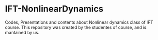 # IFT-NonlinearDynamics
Codes, Presentations and contents about Nonlinear dynamics class of IFT course. 
This repository was created by the studentes of course, and is mantained by us.
